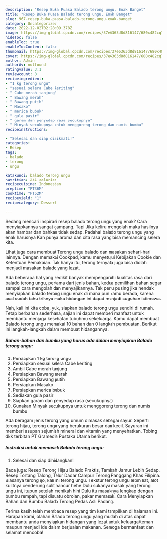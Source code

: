 ```yaml
---
description: "Resep Buka Puasa Balado terong ungu, Enak Banget"
title: "Resep Buka Puasa Balado terong ungu, Enak Banget"
slug: 967-resep-buka-puasa-balado-terong-ungu-enak-banget
category: Uncategorized
date: 2022-12-02T02:28:09.378Z
image: https://img-global.cpcdn.com/recipes/37e6363d8d816147/680x482cq70/balado-terong-ungu-foto-resep-utama.jpg
hideToc: false
enableToc: true
enableTocContent: false
thumbnail: https://img-global.cpcdn.com/recipes/37e6363d8d816147/680x482cq70/balado-terong-ungu-foto-resep-utama.jpg
cover: https://img-global.cpcdn.com/recipes/37e6363d8d816147/680x482cq70/balado-terong-ungu-foto-resep-utama.jpg
author: Admin
authorAv: notfound
ratingvalue: 3.1
reviewcount: 8
recipeingredient:
- "1 kg terong ungu"
- "sesuai selera Cabe keriting"
- " Cabe merah tanjung"
- " Bawang merah"
- " Bawang putih"
- " Masako"
- " merica bubuk"
- " gula pasir"
- " garam dan penyedap rasa secukupnya"
- " Minyak secukupnya untuk menggoreng terong dan numis bumbu"
recipeinstructions:

- "Selesai dan siap dinikmati!"
categories:
- Resep
tags:
- balado
- terong
- ungu

katakunci: balado terong ungu 
nutrition: 241 calories
recipecuisine: Indonesian
preptime: "PT36M"
cooktime: "PT52M"
recipeyield: "1"
recipecategory: Dessert

---
```



Sedang mencari inspirasi resep balado terong ungu yang enak? Cara menyiapkannya sangat gampang. Tapi Jika keliru mengolah maka hasilnya akan hambar dan bahkan tidak sedap. Padahal balado terong ungu yang enak harusnya Kan punya aroma dan cita rasa yang bisa memancing selera kita.


Lihat juga cara membuat Terong ungu balado dan masakan sehari-hari lainnya. Dengan memakai Cookpad, kamu menyetujui Kebijakan Cookie dan Ketentuan Pemakaian. Tak hanya itu, terong ternyata juga bisa diolah menjadi masakan balado yang lezat.

Ada beberapa hal yang sedikit banyak mempengaruhi kualitas rasa dari balado terong ungu, pertama dari jenis bahan, kedua pemilihan bahan segar sampai cara mengolah dan menyajikannya. Tak perlu pusing jika hendak menyiapkan balado terong ungu enak di mana pun kamu berada, karena asal sudah tahu triknya maka hidangan ini dapat menjadi suguhan istimewa.


Nah, kali ini kita coba, yuk, siapkan balado terong ungu sendiri di rumah. Tetap berbahan sederhana, sajian ini dapat memberi manfaat untuk membantu menjaga kesehatan tubuhmu sekeluarga. Kamu dapat membuat Balado terong ungu memakai 10 bahan dan 0 langkah pembuatan. Berikut ini langkah-langkah dalam membuat hidangannya.

<!--inarticleads1-->

##### Bahan-bahan dan bumbu yang harus ada dalam menyiapkan Balado terong ungu:

1. Persiapkan 1 kg terong ungu
1. Persiapkan sesuai selera Cabe keriting
1. Ambil  Cabe merah tanjung
1. Persiapkan  Bawang merah
1. Persiapkan  Bawang putih
1. Persiapkan  Masako
1. Persiapkan  merica bubuk
1. Sediakan  gula pasir
1. Siapkan  garam dan penyedap rasa (secukupnya)
1. Gunakan  Minyak secukupnya untuk menggoreng terong dan numis bumbu


Ada beragam jenis terong yang umum dimasak sebagai sayur. Seperti terong hijau, terong ungu yang berukuran besar dan kecil. Sayuran ini memberi asupan sejumlah mineral dan vitamin yang menyehatkan. Tobing dkk terbitan PT Gramedia Pustaka Utama berikut. 

<!--inarticleads2-->

##### Instruksi untuk memasak Balado terong ungu:


1. Selesai dan siap dihidangkan!

Baca juga: Resep Terong Hijau Balado Praktis, Tambah Jamur Lebih Sedap. Resep Tortang Talong, Telur Dadar Campur Terong Panggang Khas Filipina. Biasanya terong ijo, kali ini terong ungu. Tekstur terong ungu lebih liat, alot kulitnya cenderung sulit hancur hehe Dulu sukanya masak yang terong ungu ini, itupun setelah menikah hihi Dulu itu masaknya lengkap dengan bumbu rempah, tapi disuatu obrolan, pakar memasak. Cara Menyiapkan Bahan dan Bumbu Balado Terong Pedas Asli Padang. 

Terima kasih telah membaca resep yang tim kami tampilkan di halaman ini. Harapan kami, olahan Balado terong ungu yang mudah di atas dapat membantu anda menyiapkan hidangan yang lezat untuk keluarga/teman maupun menjadi ide dalam berjualan makanan. Semoga bermanfaat dan selamat mencoba!
